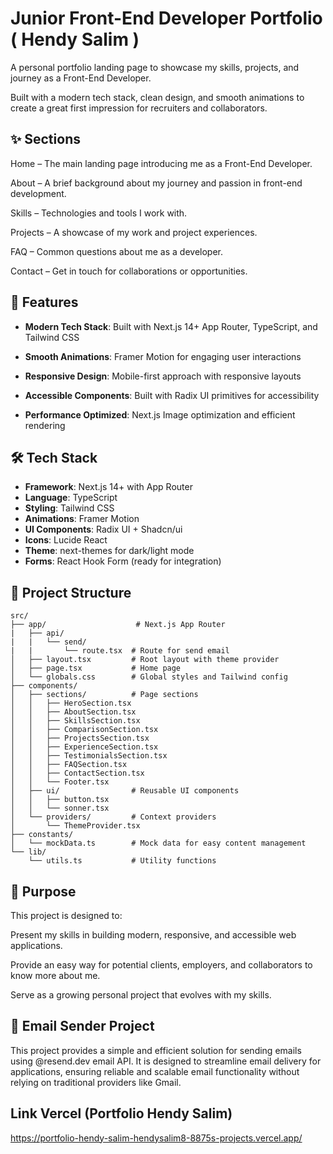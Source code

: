 # Junior Front-End Developer Portfolio ( Hendy Salim )

A personal portfolio landing page to showcase my skills, projects, and journey as a Front-End Developer.

Built with a modern tech stack, clean design, and smooth animations to create a great first impression for recruiters and collaborators.

## ✨ Sections

Home – The main landing page introducing me as a Front-End Developer.

About – A brief background about my journey and passion in front-end development.

Skills – Technologies and tools I work with.

Projects – A showcase of my work and project experiences.

FAQ – Common questions about me as a developer.

Contact – Get in touch for collaborations or opportunities.

## 🚀 Features

- **Modern Tech Stack**: Built with Next.js 14+ App Router, TypeScript, and Tailwind CSS

- **Smooth Animations**: Framer Motion for engaging user interactions

- **Responsive Design**: Mobile-first approach with responsive layouts

- **Accessible Components**: Built with Radix UI primitives for accessibility

- **Performance Optimized**: Next.js Image optimization and efficient rendering

## 🛠️ Tech Stack

- **Framework**: Next.js 14+ with App Router
- **Language**: TypeScript
- **Styling**: Tailwind CSS
- **Animations**: Framer Motion
- **UI Components**: Radix UI + Shadcn/ui
- **Icons**: Lucide React
- **Theme**: next-themes for dark/light mode
- **Forms**: React Hook Form (ready for integration)

## 📁 Project Structure

```
src/
├── app/                    # Next.js App Router
|   ├── api/
|   |   └── send/
|   |       └── route.tsx  # Route for send email
│   ├── layout.tsx         # Root layout with theme provider
│   ├── page.tsx           # Home page
│   └── globals.css        # Global styles and Tailwind config
├── components/
│   ├── sections/          # Page sections
│   │   ├── HeroSection.tsx
│   │   ├── AboutSection.tsx
│   │   ├── SkillsSection.tsx
│   │   ├── ComparisonSection.tsx
│   │   ├── ProjectsSection.tsx
│   │   ├── ExperienceSection.tsx
│   │   ├── TestimonialsSection.tsx
│   │   ├── FAQSection.tsx
│   │   ├── ContactSection.tsx
│   │   └── Footer.tsx
│   ├── ui/                # Reusable UI components
│   │   ├── button.tsx
│   │   └── sonner.tsx
│   └── providers/         # Context providers
│       └── ThemeProvider.tsx
├── constants/
│   └── mockData.ts        # Mock data for easy content management
└── lib/
    └── utils.ts           # Utility functions
```

## 🎯 Purpose

This project is designed to:

Present my skills in building modern, responsive, and accessible web applications.

Provide an easy way for potential clients, employers, and collaborators to know more about me.

Serve as a growing personal project that evolves with my skills.

## 🎯 Email Sender Project

This project provides a simple and efficient solution for sending emails using @resend.dev email API. It is designed to streamline email delivery for applications, ensuring reliable and scalable email functionality without relying on traditional providers like Gmail.

## Link Vercel (Portfolio Hendy Salim)

https://portfolio-hendy-salim-hendysalim8-8875s-projects.vercel.app/
